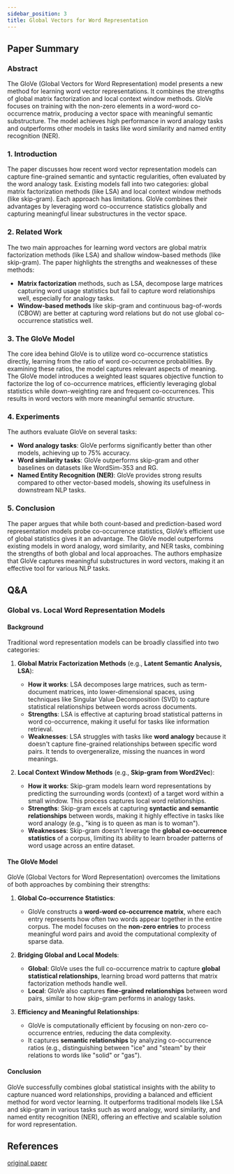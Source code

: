 ```yaml
---
sidebar_position: 3
title: Global Vectors for Word Representation
---
```


## Paper Summary

### Abstract

The GloVe (Global Vectors for Word Representation) model presents a new method for learning word vector representations. It combines the strengths of global matrix factorization and local context window methods. GloVe focuses on training with the non-zero elements in a word-word co-occurrence matrix, producing a vector space with meaningful semantic substructure. The model achieves high performance in word analogy tasks and outperforms other models in tasks like word similarity and named entity recognition (NER).

### 1. Introduction

The paper discusses how recent word vector representation models can capture fine-grained semantic and syntactic regularities, often evaluated by the word analogy task. Existing models fall into two categories: global matrix factorization methods (like LSA) and local context window methods (like skip-gram). Each approach has limitations. GloVe combines their advantages by leveraging word co-occurrence statistics globally and capturing meaningful linear substructures in the vector space.

### 2. Related Work

The two main approaches for learning word vectors are global matrix factorization methods (like LSA) and shallow window-based methods (like skip-gram). The paper highlights the strengths and weaknesses of these methods:

- **Matrix factorization** methods, such as LSA, decompose large matrices capturing word usage statistics but fail to capture word relationships well, especially for analogy tasks.
- **Window-based methods** like skip-gram and continuous bag-of-words (CBOW) are better at capturing word relations but do not use global co-occurrence statistics well.

### 3. The GloVe Model

The core idea behind GloVe is to utilize word co-occurrence statistics directly, learning from the ratio of word co-occurrence probabilities. By examining these ratios, the model captures relevant aspects of meaning. The GloVe model introduces a weighted least squares objective function to factorize the log of co-occurrence matrices, efficiently leveraging global statistics while down-weighting rare and frequent co-occurrences. This results in word vectors with more meaningful semantic structure.

### 4. Experiments

The authors evaluate GloVe on several tasks:

- **Word analogy tasks**: GloVe performs significantly better than other models, achieving up to 75% accuracy.
- **Word similarity tasks**: GloVe outperforms skip-gram and other baselines on datasets like WordSim-353 and RG.
- **Named Entity Recognition (NER)**: GloVe provides strong results compared to other vector-based models, showing its usefulness in downstream NLP tasks.

### 5. Conclusion

The paper argues that while both count-based and prediction-based word representation models probe co-occurrence statistics, GloVe’s efficient use of global statistics gives it an advantage. The GloVe model outperforms existing models in word analogy, word similarity, and NER tasks, combining the strengths of both global and local approaches. The authors emphasize that GloVe captures meaningful substructures in word vectors, making it an effective tool for various NLP tasks.

## Q&A

### Global vs. Local Word Representation Models

#### Background

Traditional word representation models can be broadly classified into two categories:

1. **Global Matrix Factorization Methods** (e.g., **Latent Semantic Analysis, LSA**):
   - **How it works**: LSA decomposes large matrices, such as term-document matrices, into lower-dimensional spaces, using techniques like Singular Value Decomposition (SVD) to capture statistical relationships between words across documents.
   - **Strengths**: LSA is effective at capturing broad statistical patterns in word co-occurrence, making it useful for tasks like information retrieval.
   - **Weaknesses**: LSA struggles with tasks like **word analogy** because it doesn't capture fine-grained relationships between specific word pairs. It tends to overgeneralize, missing the nuances in word meanings.

2. **Local Context Window Methods** (e.g., **Skip-gram from Word2Vec**):
   - **How it works**: Skip-gram models learn word representations by predicting the surrounding words (context) of a target word within a small window. This process captures local word relationships.
   - **Strengths**: Skip-gram excels at capturing **syntactic and semantic relationships** between words, making it highly effective in tasks like word analogy (e.g., "king is to queen as man is to woman").
   - **Weaknesses**: Skip-gram doesn't leverage the **global co-occurrence statistics** of a corpus, limiting its ability to learn broader patterns of word usage across an entire dataset.

#### The GloVe Model

GloVe (Global Vectors for Word Representation) overcomes the limitations of both approaches by combining their strengths:

1. **Global Co-occurrence Statistics**:
   - GloVe constructs a **word-word co-occurrence matrix**, where each entry represents how often two words appear together in the entire corpus. The model focuses on the **non-zero entries** to process meaningful word pairs and avoid the computational complexity of sparse data.

2. **Bridging Global and Local Models**:
   - **Global**: GloVe uses the full co-occurrence matrix to capture **global statistical relationships**, learning broad word patterns that matrix factorization methods handle well.
   - **Local**: GloVe also captures **fine-grained relationships** between word pairs, similar to how skip-gram performs in analogy tasks.

3. **Efficiency and Meaningful Relationships**:
   - GloVe is computationally efficient by focusing on non-zero co-occurrence entries, reducing the data complexity.
   - It captures **semantic relationships** by analyzing co-occurrence ratios (e.g., distinguishing between "ice" and "steam" by their relations to words like "solid" or "gas").

#### Conclusion

GloVe successfully combines global statistical insights with the ability to capture nuanced word relationships, providing a balanced and efficient method for word vector learning. It outperforms traditional models like LSA and skip-gram in various tasks such as word analogy, word similarity, and named entity recognition (NER), offering an effective and scalable solution for word representation.

## References

[original paper](https://nlp.stanford.edu/pubs/glove.pdf)

